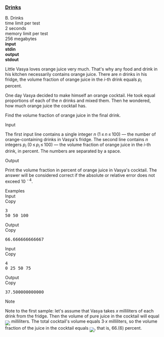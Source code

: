 <h3><a href="https://codeforces.com/contest/200/problem/B" target="_blank" rel="noopener noreferrer">Drinks</a></h3>
<div class="header"><div class="title">B. Drinks</div><div class="time-limit"><div class="property-title">time limit per test</div>2 seconds</div><div class="memory-limit"><div class="property-title">memory limit per test</div>256 megabytes</div><div class="input-file input-standard" style="font-weight: bold"><div class="property-title">input</div>stdin</div><div class="output-file output-standard" style="font-weight: bold"><div class="property-title">output</div>stdout</div></div><div><p>Little Vasya loves orange juice very much. That's why any food and drink in his kitchen necessarily contains orange juice. There are <span class="tex-span"><i>n</i></span> drinks in his fridge, the volume fraction of orange juice in the <span class="tex-span"><i>i</i></span>-th drink equals <span class="tex-span"><i>p</i><sub class="lower-index"><i>i</i></sub></span> percent.</p><p>One day Vasya decided to make himself an orange cocktail. He took equal proportions of each of the <span class="tex-span"><i>n</i></span> drinks and mixed them. Then he wondered, how much orange juice the cocktail has.</p><p>Find the volume fraction of orange juice in the final drink.</p></div><div class="input-specification"><div class="section-title">Input</div><p>The first input line contains a single integer <span class="tex-span"><i>n</i></span> (<span class="tex-span">1 ≤ <i>n</i> ≤ 100</span>) — the number of orange-containing drinks in Vasya's fridge. The second line contains <span class="tex-span"><i>n</i></span> integers <span class="tex-span"><i>p</i><sub class="lower-index"><i>i</i></sub></span> (<span class="tex-span">0 ≤ <i>p</i><sub class="lower-index"><i>i</i></sub> ≤ 100</span>) — the volume fraction of orange juice in the <span class="tex-span"><i>i</i></span>-th drink, in percent. The numbers are separated by a space.</p></div><div class="output-specification"><div class="section-title">Output</div><p>Print the volume fraction in percent of orange juice in Vasya's cocktail. The answer will be considered correct if the absolute or relative error does not exceed <span class="tex-span">10 <sup class="upper-index"> - 4</sup></span>.</p></div><div class="sample-tests"><div class="section-title">Examples</div><div class="sample-test"><div class="input"><div class="title">Input<div title="Copy" data-clipboard-target="#id005562751184848449" id="id005431613017267375" class="input-output-copier">Copy</div></div><pre id="id005562751184848449">3<br>50 50 100<br></pre></div><div class="output"><div class="title">Output<div title="Copy" data-clipboard-target="#id00130931036954546" id="id005773378877276162" class="input-output-copier">Copy</div></div><pre id="id00130931036954546">66.666666666667<br></pre></div><div class="input"><div class="title">Input<div title="Copy" data-clipboard-target="#id007829964730098439" id="id007499276270490514" class="input-output-copier">Copy</div></div><pre id="id007829964730098439">4<br>0 25 50 75<br></pre></div><div class="output"><div class="title">Output<div title="Copy" data-clipboard-target="#id002750599616617443" id="id0025504442716918163" class="input-output-copier">Copy</div></div><pre id="id002750599616617443">37.500000000000<br></pre></div></div></div><div class="note"><div class="section-title">Note</div><p>Note to the first sample: let's assume that Vasya takes <span class="tex-span"><i>x</i></span> milliliters of each drink from the fridge. Then the volume of pure juice in the cocktail will equal <img align="middle" class="tex-formula" src="https://espresso.codeforces.com/c1fac6e64d3a8ee6a5ac138cbe51e60039b22473.png" style="max-width: 100.0%;max-height: 100.0%;"> milliliters. The total cocktail's volume equals <span class="tex-span">3·<i>x</i></span> milliliters, so the volume fraction of the juice in the cocktail equals <img align="middle" class="tex-formula" src="https://espresso.codeforces.com/ceb0664e55a1f9f5fa1243ec74680a4665a4d58d.png" style="max-width: 100.0%;max-height: 100.0%;">, that is, <span class="tex-span">66.(6)</span> percent.</p></div>